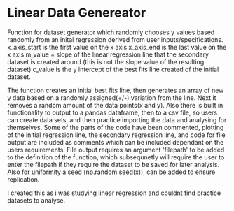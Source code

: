 # Linear Data Genereator
Function for dataset generator which randomly chooses y values based randomly from an inital regression derived from user inputs/specifications.
x_axis_start is the first value on the x axis
x_axis_end is the last value on the x axis
m_value = slope of the linear regression line that the secondary dataset is created around (this is not the slope value of the resulting dataset)
c_value is the y intercept of the best fits line created of the initial dataset.

The function creates an initial best fits line, then generates an array of new y data based on a randomly assigned(+/-) variation from the line.
Next it removes a random amount of the data points(x and y). Also there is built in functionality to output to a pandas dataframe, then to a csv file,
so users can create data sets, and then practice importing the data and analysing for themselves. Some of the parts of the code have been commented, 
plotting of the initial regression line, the secondary regression line, and code for file output are included as comments which can be included 
dependant on the users requirements. File output requires an argument 'filepath' to be added to the definition of the function, which subsequnetly will
require the user to enter the filepath if they require the dataset to be saved for later analysis. Also for uniformity a seed 
(np.random.seed(x)), can be added to ensure replication. 

I created this as i was studying linear regression and couldnt find practice datasets to analyse.

